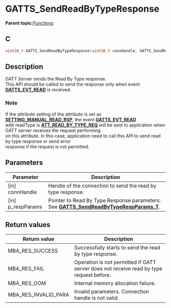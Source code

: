 # GATTS\_SendReadByTypeResponse

**Parent topic:**[Functions](GUID-AA412A66-C329-47A0-BB6A-362B8F7A62FE.md)

## C

```c
uint16_t GATTS_SendReadByTypeResponse(uint16_t connHandle, GATTS_SendReadByTypeRespParams_T *p_respParams);
```

## Description

GATT Server sends the Read By Type response.<br />This API should be called to send the response only when event **[GATTS\_EVT\_READ](GUID-20EFFBD2-7D3F-40CA-B85C-8FD3202D9933.md)** is received.

### Note

If the attribute setting of the attribute is set as **[SETTING\_MANUAL\_READ\_RSP](GUID-5D42802D-F3E3-40CC-943D-48F66577D896.md)**, the event **[GATTS\_EVT\_READ](GUID-20EFFBD2-7D3F-40CA-B85C-8FD3202D9933.md)**<br />with readType is **[ATT\_READ\_BY\_TYPE\_REQ](GUID-FA20A03C-0530-4F57-9579-5F0F093A89E7.md)** will be sent to application when GATT server receives the request performing<br />on this attribute. In this case, application need to call this API to send read by type response or send error<br />response if the request is not permitted.

## Parameters

|Parameter|Description|
|---------|-----------|
|\[in\] connHandle|Handle of the connection to send the read by type response.|
|\[in\] p\_respParams|Pointer to Read By Type Response parameters. See **[GATTS\_SendReadByTypeRespParams\_T](GUID-BF37E09D-AC19-4A35-B4A3-9FEE1F454BBD.md)**.|

## Return values

|Return value|Description|
|------------|-----------|
|MBA\_RES\_SUCCESS|Successfully starts to send the read by type response.|
|MBA\_RES\_FAIL|Operation is not permitted if GATT server does not receive read by type request before.|
|MBA\_RES\_OOM|Internal memory allocation failure.|
|MBA\_RES\_INVALID\_PARA|Invalid parameters. Connection handle is not valid.|

